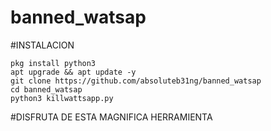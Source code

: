 # banned_watsap



#INSTALACION
```
pkg install python3
apt upgrade && apt update -y 
git clone https://github.com/absoluteb31ng/banned_watsap 
cd banned_watsap
python3 killwattsapp.py
```
#DISFRUTA DE ESTA MAGNIFICA HERRAMIENTA 
